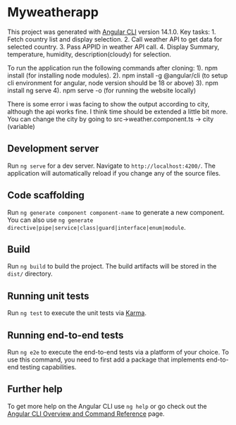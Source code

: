 # Myweatherapp

This project was generated with [Angular CLI](https://github.com/angular/angular-cli) version 14.1.0.
Key tasks: 1. Fetch country list and display selection.
           2. Call weather API to get data for selected country. 
           3. Pass APPID in weather API call.
           4. Display Summary, temperature, humidity, description(cloudy) for selection.

To run the application run the following commands after cloning:
   1). npm install (for installing node modules).
   2). npm install -g @angular/cli (to setup cli environment for angular, node version should be 18 or above)
   3). npm install ng serve 
   4). npm serve -o  (for running the website locally)


There  is some error i was facing to show the output according to city, although the api works fine. I think time should be extended a little bit more.
You can change the city by going to src->weather.component.ts -> city (variable)

## Development server

Run `ng serve` for a dev server. Navigate to `http://localhost:4200/`. The application will automatically reload if you change any of the source files.

## Code scaffolding

Run `ng generate component component-name` to generate a new component. You can also use `ng generate directive|pipe|service|class|guard|interface|enum|module`.

## Build

Run `ng build` to build the project. The build artifacts will be stored in the `dist/` directory.

## Running unit tests

Run `ng test` to execute the unit tests via [Karma](https://karma-runner.github.io).

## Running end-to-end tests

Run `ng e2e` to execute the end-to-end tests via a platform of your choice. To use this command, you need to first add a package that implements end-to-end testing capabilities.

## Further help

To get more help on the Angular CLI use `ng help` or go check out the [Angular CLI Overview and Command Reference](https://angular.io/cli) page.
